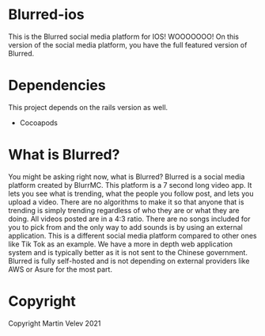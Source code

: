 # Blurred-ios
This is the Blurred social media platform for IOS! WOOOOOOO!
On this version of the social media platform, you have the full featured version of Blurred.
# Dependencies
This project depends on the rails version as well.
*  Cocoapods
# What is Blurred?
You might be asking right now, what is Blurred? Blurred is a social media platform created by BlurrMC. This platform is a 7 second long video app. It lets you see what is trending, what the people you follow post, and lets you upload a video. There are no algorithms to make it so that anyone that is trending is simply trending regardless of who they are or what they are doing. All videos posted are in a 4:3 ratio. There are no songs included for you to pick from and the only way to add sounds is by using an external application. This is a different social media platform compared to other ones like Tik Tok as an example. We have a more in depth web application system and is typically better as it is not sent to the Chinese government. Blurred is fully self-hosted and is not depending on external providers like AWS or Asure for the most part.
# Copyright
Copyright Martin Velev 2021
